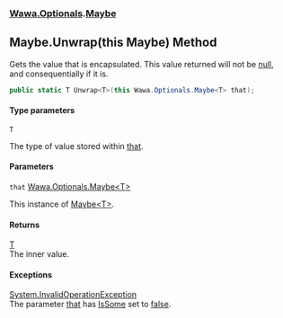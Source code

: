 ### [Wawa.Optionals](Wawa.Optionals.md 'Wawa.Optionals').[Maybe](Maybe.md 'Wawa.Optionals.Maybe')

## Maybe.Unwrap<T>(this Maybe<T>) Method

Gets the value that is encapsulated. This value returned will not be [null](https://docs.microsoft.com/en-us/dotnet/csharp/language-reference/keywords/null 'https://docs.microsoft.com/en-us/dotnet/csharp/language-reference/keywords/null'),  
and consequentially if it is.

```csharp
public static T Unwrap<T>(this Wawa.Optionals.Maybe<T> that);
```
#### Type parameters

<a name='Wawa.Optionals.Maybe.Unwrap_T_(thisWawa.Optionals.Maybe_T_).T'></a>

`T`

The type of value stored within [that](Maybe.Unwrap{T}(Maybe{T}).md#Wawa.Optionals.Maybe.Unwrap_T_(thisWawa.Optionals.Maybe_T_).that 'Wawa.Optionals.Maybe.Unwrap<T>(this Wawa.Optionals.Maybe<T>).that').
#### Parameters

<a name='Wawa.Optionals.Maybe.Unwrap_T_(thisWawa.Optionals.Maybe_T_).that'></a>

`that` [Wawa.Optionals.Maybe&lt;](Maybe{T}.md 'Wawa.Optionals.Maybe<T>')[T](Maybe.Unwrap{T}(Maybe{T}).md#Wawa.Optionals.Maybe.Unwrap_T_(thisWawa.Optionals.Maybe_T_).T 'Wawa.Optionals.Maybe.Unwrap<T>(this Wawa.Optionals.Maybe<T>).T')[&gt;](Maybe{T}.md 'Wawa.Optionals.Maybe<T>')

This instance of [Maybe&lt;T&gt;](Maybe{T}.md 'Wawa.Optionals.Maybe<T>').

#### Returns
[T](Maybe.Unwrap{T}(Maybe{T}).md#Wawa.Optionals.Maybe.Unwrap_T_(thisWawa.Optionals.Maybe_T_).T 'Wawa.Optionals.Maybe.Unwrap<T>(this Wawa.Optionals.Maybe<T>).T')  
The inner value.

#### Exceptions

[System.InvalidOperationException](https://docs.microsoft.com/en-us/dotnet/api/System.InvalidOperationException 'System.InvalidOperationException')  
The parameter [that](Maybe.Unwrap{T}(Maybe{T}).md#Wawa.Optionals.Maybe.Unwrap_T_(thisWawa.Optionals.Maybe_T_).that 'Wawa.Optionals.Maybe.Unwrap<T>(this Wawa.Optionals.Maybe<T>).that') has [IsSome](Maybe{T}.IsSome.md 'Wawa.Optionals.Maybe<T>.IsSome') set to [false](https://docs.microsoft.com/en-us/dotnet/csharp/language-reference/builtin-types/bool 'https://docs.microsoft.com/en-us/dotnet/csharp/language-reference/builtin-types/bool').